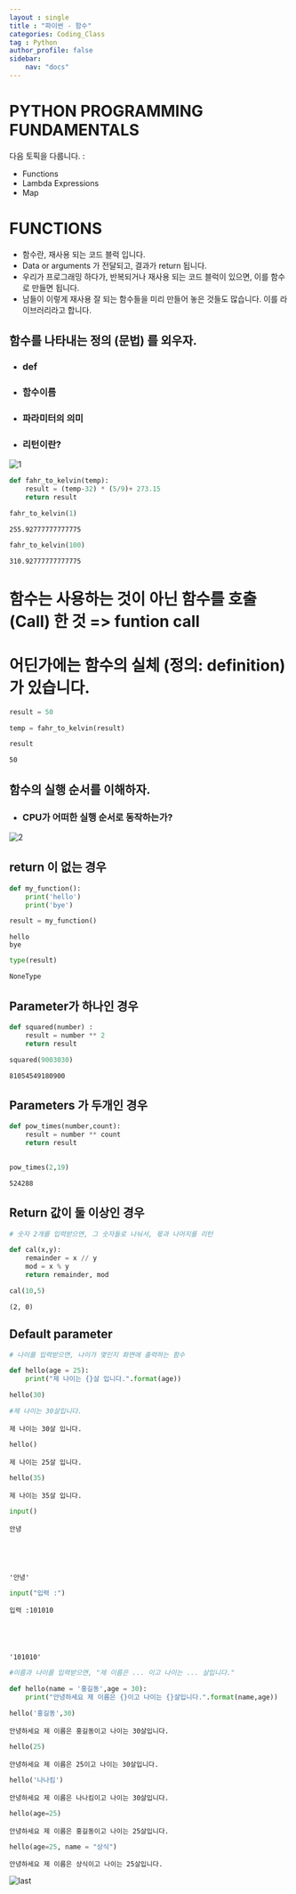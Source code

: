 ```yaml
---
layout : single
title : "파이썬 - 함수"
categories: Coding_Class
tag : Python
author_profile: false
sidebar:
    nav: "docs"
---
```

# PYTHON PROGRAMMING FUNDAMENTALS


다음 토픽을 다룹니다. :    
- Functions
- Lambda Expressions
- Map


# FUNCTIONS
- 함수란, 재사용 되는 코드 블럭 입니다. 
- Data or arguments 가 전달되고, 결과가 return 됩니다.
- 우리가 프로그래밍 하다가, 반복되거나 재사용 되는 코드 블럭이 있으면, 이를 함수로 만들면 됩니다.
- 남들이 이렇게 재사용 잘 되는 함수들을 미리 만들어 놓은 것들도 많습니다. 이를 라이브러리라고 합니다.


## 함수를 나타내는 정의 (문법) 를 외우자.
- ### def
- ### 함수이름
- ### 파라미터의 의미
- ### 리턴이란?

![1](/assets/images/1.svg)


```python
def fahr_to_kelvin(temp):
    result = (temp-32) * (5/9)+ 273.15
    return result
```


```python
fahr_to_kelvin(1)
```




    255.92777777777775




```python
fahr_to_kelvin(100)
```




    310.92777777777775



# 함수는 사용하는 것이 아닌 함수를 호출(Call) 한 것 => funtion call
# 어딘가에는 함수의 실체 (정의: definition) 가 있습니다.


```python
result = 50
```


```python
temp = fahr_to_kelvin(result)
```


```python
result
```




    50



## 함수의 실행 순서를 이해하자. 
- ### CPU가 어떠한 실행 순서로 동작하는가?

![2](/assets/images/2.jpg)

## return 이 없는 경우


```python
def my_function():
    print('hello')
    print('bye')
```


```python
result = my_function()
```

    hello
    bye
    


```python
type(result)
```




    NoneType



## Parameter가 하나인 경우


```python
def squared(number) :
    result = number ** 2
    return result
```


```python
squared(9003030)
```




    81054549180900



## Parameters 가 두개인 경우


```python
def pow_times(number,count):
    result = number ** count
    return result
    
```


```python
pow_times(2,19)
```




    524288



## Return 값이 둘 이상인 경우


```python
# 숫자 2개를 입력받으면, 그 숫자들로 나눠서, 몫과 나머지를 리턴
```


```python
def cal(x,y):
    remainder = x // y
    mod = x % y
    return remainder, mod
```


```python
cal(10,5)
```




    (2, 0)



## Default parameter


```python
# 나이를 입력받으면, 나이가 몇인지 화면에 출력하는 함수
```


```python
def hello(age = 25):
    print("제 나이는 {}살 입니다.".format(age))
```


```python
hello(30)

#제 나이는 30살입니다.
```

    제 나이는 30살 입니다.
    


```python
hello()
```

    제 나이는 25살 입니다.
    


```python
hello(35)
```

    제 나이는 35살 입니다.
    


```python
input()
```

    안녕
    




    '안녕'




```python
input("입력 :")
```

    입력 :101010
    




    '101010'




```python
#이름과 나이를 입력받으면, "제 이름은 ... 이고 나이는 ... 살입니다."
```


```python
def hello(name = '홍길동',age = 30):
    print("안녕하세요 제 이름은 {}이고 나이는 {}살입니다.".format(name,age))
```


```python
hello('홍길동',30)
```

    안녕하세요 제 이름은 홍길동이고 나이는 30살입니다.
    


```python
hello(25)
```

    안녕하세요 제 이름은 25이고 나이는 30살입니다.
    


```python
hello('나나킴')
```

    안녕하세요 제 이름은 나나킴이고 나이는 30살입니다.
    


```python
hello(age=25)
```

    안녕하세요 제 이름은 홍길동이고 나이는 25살입니다.
    


```python
hello(age=25, name = "상식")
```

    안녕하세요 제 이름은 상식이고 나이는 25살입니다.
    

![last](/assets/images/last.png)
